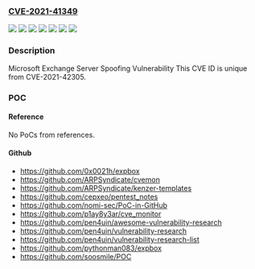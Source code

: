 ### [CVE-2021-41349](https://cve.mitre.org/cgi-bin/cvename.cgi?name=CVE-2021-41349)
![](https://img.shields.io/static/v1?label=Product&message=Microsoft%20Exchange%20Server%202013&color=blue)
![](https://img.shields.io/static/v1?label=Product&message=Microsoft%20Exchange%20Server%202016%20Cumulative%20Update%2021&color=blue)
![](https://img.shields.io/static/v1?label=Product&message=Microsoft%20Exchange%20Server%202016%20Cumulative%20Update%2022&color=blue)
![](https://img.shields.io/static/v1?label=Product&message=Microsoft%20Exchange%20Server%202019%20Cumulative%20Update%2010&color=blue)
![](https://img.shields.io/static/v1?label=Product&message=Microsoft%20Exchange%20Server%202019%20Cumulative%20Update%2011&color=blue)
![](https://img.shields.io/static/v1?label=Version&message=n%2Fa&color=blue)
![](https://img.shields.io/static/v1?label=Vulnerability&message=Spoofing&color=brighgreen)

### Description

Microsoft Exchange Server Spoofing Vulnerability This CVE ID is unique from CVE-2021-42305.

### POC

#### Reference
No PoCs from references.

#### Github
- https://github.com/0x0021h/expbox
- https://github.com/ARPSyndicate/cvemon
- https://github.com/ARPSyndicate/kenzer-templates
- https://github.com/cepxeo/pentest_notes
- https://github.com/nomi-sec/PoC-in-GitHub
- https://github.com/p1ay8y3ar/cve_monitor
- https://github.com/pen4uin/awesome-vulnerability-research
- https://github.com/pen4uin/vulnerability-research
- https://github.com/pen4uin/vulnerability-research-list
- https://github.com/pythonman083/expbox
- https://github.com/soosmile/POC

